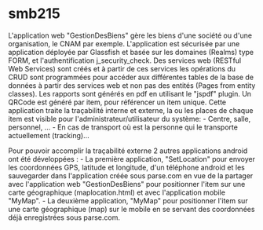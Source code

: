 # smb215
L'application web "GestionDesBiens" gère les biens d'une société ou d'une organisation, le CNAM par exemple.
L'application est sécurisée par une application déployée par Glassfish et basée sur les domaines (Realms) type FORM, et l'authentification j_security_check.
Des services web (RESTful Web Services) sont créés et à partir de ces services les opérations du CRUD sont programmées pour accéder aux différentes tables de la base de données à partir des services web et non pas des entités (Pages from entity classes).
Les rapports sont générés en pdf en utilisant le "jspdf" plugin.
Un QRCode est généré par item, pour référencer un item unique.
Cette application traite la traçabilité interne et externe, la ou les places de chaque item est visible pour l'administrateur/utilisateur du système:
    - Centre, salle, personnel, ... 
    - En cas de transport où est la personne qui le transporte actuellement (tracking)...

Pour pouvoir accomplir la traçabilité externe 2 autres applications android ont été développées : 
    - La première application, "SetLocation" pour envoyer les coordonnées GPS, latitude et longitude, d'un téléphone android et les sauvegarder dans l'application créée sous parse.com en vue de la partager avec l'application web "GestionDesBiens" pour positionner l'item sur une carte géographique (maplocation.html) et avec l'application mobile "MyMap".
    - La deuxième application, "MyMap" pour positionner l'item sur une carte géographique (map) sur le mobile en se servant des coordonnées déjà enregistrées sous parse.com.
